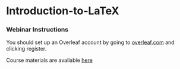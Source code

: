 # Introduction-to-LaTeX

### Webinar Instructions

You should set up an Overleaf account by going to [overleaf.com](overleaf.com) and clicking register.

Course materials are available [here](https://github.com/coolernato/Introduction-to-LaTeX/tree/ICR)
